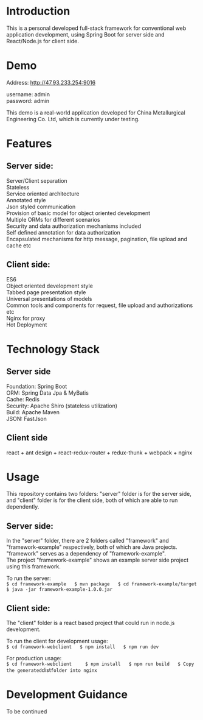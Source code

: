 # Introduction
This is a personal developed full-stack framework for conventional web application development, using Spring Boot for server side and React/Node.js for client side.

# Demo
Address: http://47.93.233.254:9016

username: admin  
password: admin  

This demo is a real-world application developed for China Metallurgical Engineering Co. Ltd, which is currently under testing. 

# Features
## Server side:  
Server/Client separation  
Stateless  
Service oriented architecture  
Annotated style  
Json styled communication  
Provision of basic model for object oriented development  
Multiple ORMs for different scenarios  
Security and data authorization mechanisms included   
Self defined annotation for data authorization  
Encapsulated mechanisms for http message, pagination, file upload and cache etc          

## Client side:
ES6       
Object oriented development style        
Tabbed page presentation style        
Universal presentations of models         
Common tools and components for request, file upload and authorizations etc        
Nginx for proxy          
Hot Deployment       

# Technology Stack  
## Server side         
Foundation: Spring Boot       
ORM: Spring Data Jpa & MyBatis        
Cache: Redis       
Security: Apache Shiro (stateless utilization)          
Build: Apache Maven     
JSON: FastJson       

## Client side
react + ant design + react-redux-router + redux-thunk + webpack + nginx

# Usage
This repository contains two folders: "server" folder is for the server side, and "client" folder is for the client side, both of which are able to run dependently. 

## Server side:
In the "server" folder, there are 2 folders called "framework" and "framework-example" respectively, both of which are Java projects. "framework" serves as a dependency of "framework-example".  
The project "framework-example" shows an example server side project using this framework.

To run the server:  
`
$ cd framework-example  
$ mvn package  
$ cd framework-example/target  
$ java -jar framework-example-1.0.0.jar  
`

## Client side:  
The "client" folder is a react based project that could run in node.js development.

To run the client for development usage:  
`
$ cd framework-webclient  
$ npm install  
$ npm run dev  
`

For production usage:   
`
$ cd framework-webclient    
$ npm install  
$ npm run build  
$ Copy the generated `dist` folder into nginx  
`

# Development Guidance  
To be continued  